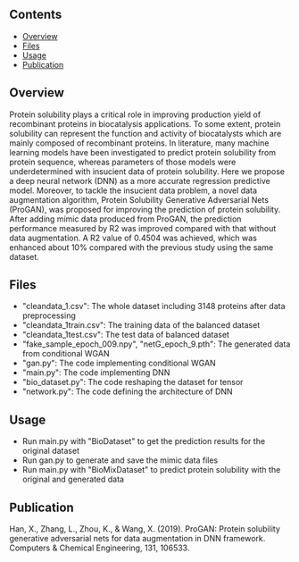 ## Contents
- [Overview](#overview)
- [Files](#files)
- [Usage](#usage)
- [Publication](#publication)


## Overview
Protein solubility plays a critical role in improving production yield of recombinant proteins in biocatalysis applications. To some extent, protein solubility can represent the function and activity of biocatalysts which are mainly composed of recombinant proteins. In literature, many machine learning models have been investigated to predict protein solubility from protein sequence, whereas parameters of those models were underdetermined with insucient data of protein solubility. Here we propose a deep neural network (DNN) as a more accurate regression predictive model. Moreover, to tackle the insucient data problem, a novel data augmentation algorithm, Protein Solubility Generative Adversarial Nets (ProGAN), was proposed for improving the prediction of protein solubility. After adding mimic data produced from ProGAN, the prediction performance measured by R2 was improved compared with that without data augmentation. A R2 value of 0.4504 was achieved, which was enhanced about 10% compared with the previous study using the same dataset.


## Files
* "cleandata_1.csv": The whole dataset including 3148 proteins after data preprocessing
* "cleandata_1train.csv": The training data of the balanced dataset
* "cleandata_1test.csv": The test data of balanced dataset
* "fake_sample_epoch_009.npy", "netG_epoch_9.pth": The generated data from conditional WGAN
* "gan.py": The code implementing conditional WGAN
* "main.py": The code implementing DNN
* "bio_dataset.py": The code reshaping the dataset for tensor
* "network.py": The code defining the architecture of DNN

## Usage
* Run main.py with "BioDataset" to get the prediction results for the original dataset
* Run gan.py to generate and save the mimic data files
* Run main.py with "BioMixDataset" to predict protein solubility with the original and generated data

## Publication
Han, X., Zhang, L., Zhou, K., & Wang, X. (2019). ProGAN: Protein solubility generative adversarial nets for data augmentation in DNN framework. Computers & Chemical Engineering, 131, 106533.



